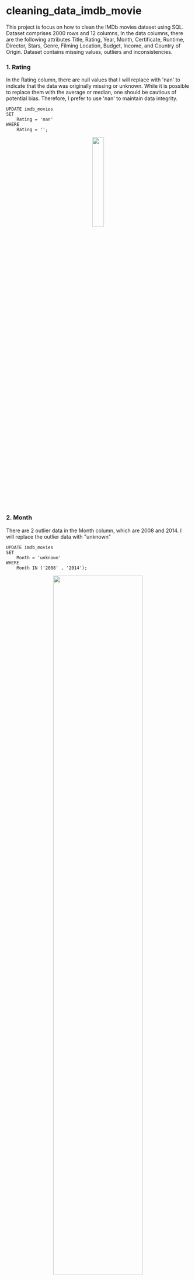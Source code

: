 # cleaning_data_imdb_movie
This project is focus on how to clean the IMDb movies dataset using SQL. Dataset comprises 2000 rows and 12 columns, In the data columns, there are the following attributes Title, Rating, Year, Month, Certificate, Runtime, Director, Stars, Genre, Filming Location, Budget, Income, and Country of Origin. Dataset contains missing values, outliers and inconsistencies.

### 1. Rating 
In the Rating column, there are null values that I will replace with 'nan' to indicate that the data was originally missing or unknown. While it is possible to replace them with the average or median, one should be cautious of potential bias. Therefore, I prefer to use 'nan' to maintain data integrity.

```
UPDATE imdb_movies 
SET 
    Rating = 'nan'
WHERE
    Rating = '';
```
<!--- ![2  Rating4](https://github.com/ulumbagas/cleaning_data_imdb_movie/assets/58242856/28d83327-c3ec-44cf-aaa4-5e685547912f) --->

<p align="center" width="25%">
    <img width="25%" src="https://github.com/ulumbagas/cleaning_data_imdb_movie/assets/58242856/28d83327-c3ec-44cf-aaa4-5e685547912f"> 
</p>
<br/>

### 2.  Month
There are 2 outlier data in the Month column, which are 2008 and 2014. I will replace the outlier data with "unknown"

```
UPDATE imdb_movies 
SET 
    Month = 'unknown'
WHERE
    Month IN ('2008' , '2014');
```

<!--- ![Untitled](https://github.com/ulumbagas/cleaning_data_imdb_movie/assets/58242856/0366de2f-bba2-4ca2-80d1-e1601720cd9d) --->

<p align="center" width="70%">
    <img width="70%" src="https://github.com/ulumbagas/cleaning_data_imdb_movie/assets/58242856/0366de2f-bba2-4ca2-80d1-e1601720cd9d"> 
</p>

### 3. Filming location
Film location column contains inconsistent data and noise, such as "UK" and "United Kingdom", as well as "Official Facebook" which does not indicate a specific location. Next, "Official Facebook" will be replaced with "Unknown", "The Netherland" will be replaced with "Netherlands", and "UK" will be replaced with "United Kingdom".

```
UPDATE imdb_movies
SET
    Filming_location = 
    CASE 
        WHEN Filming_location = 'The Netherlands' THEN 'Netherlands'
        WHEN Filming_location = 'Official Facebook' THEN 'unknown'
        WHEN Filming_location = 'UK' THEN 'United Kingdom'
        ELSE Filming_location
    END;
```

### 4. Budget
In the "budget" column, there are nominal film production costs, but there is also data such as "Unknown" and various currencies like Dollar, Euro, Rupee, and others.
<!--- isi gambar dari ini
select Budget from imdb_movies
where left(Budget,1) != '$' AND Budget != 'Unknown' ; --->

The initial step is to clean unnecessary characters, such as spaces and commas, and replace "Unknown" with 0. I changed "Unknown" to 0 because later I will change the data type to BIGINT.
```
UPDATE imdb_movies 
SET 
    Budget = REPLACE(REPLACE(REPLACE(TRIM(Budget), ',', ''), ' ', ''), 'Unknown', '0');

```
Next, the currency will be converted into dollars using the following code:


